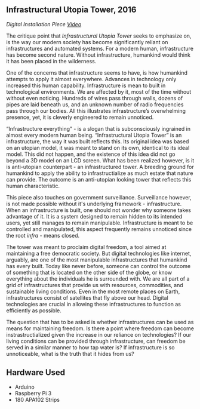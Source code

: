 ## Infrastructural Utopia Tower, 2016
*Digital Installation Piece*
*[Video](https://vimeo.com/166409996)*

The critique point that *Infrastructural Utopia Tower* seeks to emphasize on, is the way our modern society has become significantly reliant on infrastructures and automated systems. For a modern human, infrastructure has become second nature. Without infrastructure, humankind would think it has been placed in the wilderness.

One of the concerns that infrastructure seems to have, is how humankind attempts to apply it almost everywhere. Advances in technology only increased this human capability. Infrastructure is mean to built in technological environments. We are affected by it, most of the time without without even noticing. Hundreds of wires pass through walls, dozens of pipes are laid beneath us, and an unknown number of radio frequencies pass through our bodies. All this illustrates infrastructure’s overwhelming presence, yet, it is cleverly engineered to remain unnoticed.  

“Infrastructure everything” - is a slogan that is subconsciously ingrained in almost every modern human being. “Infrastructural Utopia Tower” is an infrastructure, the way it was built reflects this. Its original idea was based on an utopian model, it was meant to stand on its own, identical to its ideal model. This did not happen, and the existence of this idea did not go beyond a 3D model on an LCD screen. What has been realized however, is it is anti-utopian counterpart - an infrastructured tower. A breeding ground for humankind to apply the ability to infrastructialize as much estate that nature can provide. The outcome is an anti-utopian looking tower that reflects this human characteristic.

This piece also touches on government surveillance. Surveillance however, is not made possible without it's underlying framework - infrastructure. When an infrastructure is built, one should not wonder why someone takes advantage of it. It is a system designed to remain hidden to its intended users, yet still manages to remain manipulable. Infrastructure is meant to be controlled and manipulated, this aspect frequently remains unnoticed since the root *infra* - means closed.

The tower was meant to proclaim digital freedom, a tool aimed at maintaining a free democratic society. But digital technologies like internet, arguably, are one of the most manipulable infrastructures that humankind has every built. Today like never before, someone can control the outcome of something that is located on the other side of the globe, or know everything about the individuals he is surrounded with. We are all part of a grid of infrastructures that provide us with resources, commodities, and sustainable living conditions. Even in the most remote places on Earth, infrastructures consist of satellites that fly above our head. Digital technologies are crucial in allowing these infrastructures to function as efficiently as possible.  

The question that has to be asked is whether infrastructures can be used as means for maintaining freedom. Is there a point where freedom can become instrastructialized given the increase in our reliance on technologies? If our living conditions can be provided through infrastructure, can freedom be served in a similar manner to how tap water is? If infrastructure is so unnoticeable, what is the truth that it hides from us?

## Hardware Used
* Arduino
* Raspberry Pi 3
* 180 APA102 Strips
